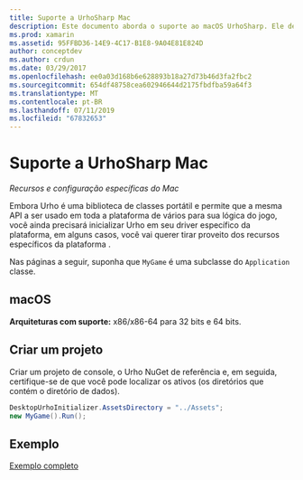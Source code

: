```yaml
---
title: Suporte a UrhoSharp Mac
description: Este documento aborda o suporte ao macOS UrhoSharp. Ele descreve como criar um projeto e fornece um link para um código de exemplo.
ms.prod: xamarin
ms.assetid: 95FFBD36-14E9-4C17-B1E8-9A04E81E824D
author: conceptdev
ms.author: crdun
ms.date: 03/29/2017
ms.openlocfilehash: ee0a03d168b6e628893b18a27d73b46d3fa2fbc2
ms.sourcegitcommit: 654df48758cea602946644d2175fbdfba59a64f3
ms.translationtype: MT
ms.contentlocale: pt-BR
ms.lasthandoff: 07/11/2019
ms.locfileid: "67832653"
---
```

# <a name="urhosharp-mac-support"></a>Suporte a UrhoSharp Mac

_Recursos e configuração específicas do Mac_

Embora Urho é uma biblioteca de classes portátil e permite que a mesma API a ser usado em toda a plataforma de vários para sua lógica do jogo, você ainda precisará inicializar Urho em seu driver específico da plataforma, em alguns casos, você vai querer tirar proveito dos recursos específicos da plataforma .

Nas páginas a seguir, suponha que `MyGame` é uma subclasse do `Application` classe.

## <a name="macos"></a>macOS

**Arquiteturas com suporte:** x86/x86-64 para 32 bits e 64 bits.

## <a name="creating-a-project"></a>Criar um projeto

Criar um projeto de console, o Urho NuGet de referência e, em seguida, certifique-se de que você pode localizar os ativos (os diretórios que contém o diretório de dados).

```csharp
DesktopUrhoInitializer.AssetsDirectory = "../Assets";
new MyGame().Run();
```

## <a name="example"></a>Exemplo

[Exemplo completo](https://github.com/xamarin/urho-samples/tree/master/FeatureSamples/Cocoa)
